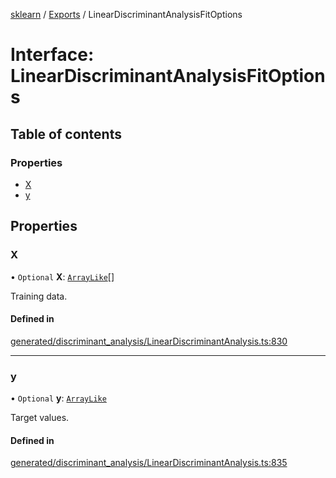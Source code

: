 [sklearn](../readme.md) / [Exports](../modules.md) / LinearDiscriminantAnalysisFitOptions

# Interface: LinearDiscriminantAnalysisFitOptions

## Table of contents

### Properties

- [X](LinearDiscriminantAnalysisFitOptions.md#x)
- [y](LinearDiscriminantAnalysisFitOptions.md#y)

## Properties

### X

• `Optional` **X**: [`ArrayLike`](../modules.md#arraylike)[]

Training data.

#### Defined in

[generated/discriminant_analysis/LinearDiscriminantAnalysis.ts:830](https://github.com/transitive-bullshit/scikit-learn-ts/blob/367336a/packages/sklearn/src/generated/discriminant_analysis/LinearDiscriminantAnalysis.ts#L830)

___

### y

• `Optional` **y**: [`ArrayLike`](../modules.md#arraylike)

Target values.

#### Defined in

[generated/discriminant_analysis/LinearDiscriminantAnalysis.ts:835](https://github.com/transitive-bullshit/scikit-learn-ts/blob/367336a/packages/sklearn/src/generated/discriminant_analysis/LinearDiscriminantAnalysis.ts#L835)
